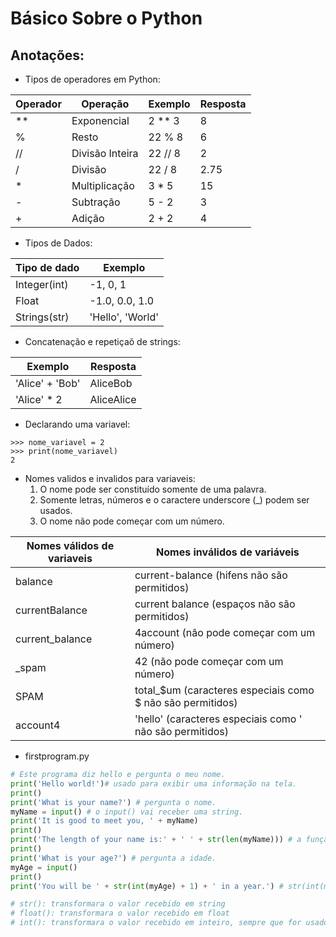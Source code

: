 # Básico Sobre o Python

## Anotações:

+ Tipos de operadores em Python:

| Operador |     Operação     | Exemplo  |  Resposta |
|    ---   |        ---       |    ---   |    ---    |
|    **    |    Exponencial   |  2 ** 3  |     8     |
|     %    |       Resto      |  22 % 8  |     6     |
|    //    |  Divisão Inteira |  22 // 8 |     2     |
|    /     |      Divisão     |  22 / 8  |    2.75   |
|    *     |   Multiplicação  |   3 * 5  |     15    |
|    -     |     Subtração    |   5 - 2  |     3     |
|    +     |      Adição      |   2 + 2  |     4     |

+ Tipos de Dados:

| Tipo de dado  |      Exemplo      |
|     ---       |        ---        |
|  Integer(int) |     -1, 0, 1      |
|  Float        |   -1.0, 0.0, 1.0  |
|  Strings(str) |  'Hello', 'World' |

+ Concatenação e repetiçaõ de strings:

|     Exemplo     |  Resposta  |
|       ---       |     ---    |
| 'Alice' + 'Bob' |  AliceBob  |
| 'Alice' * 2     | AliceAlice |

+ Declarando uma variavel:

```declvariavel
>>> nome_variavel = 2
>>> print(nome_variavel)
2
```

+ Nomes validos e invalidos para variaveis:
  1. O nome pode ser constituído somente de uma palavra.
  2. Somente letras, números e o caractere underscore (_) podem ser usados.
  3. O nome não pode começar com um número.

|  Nomes válidos de variaveis  |               Nomes inválidos de variáveis                   |
|             ---              |                            ---                               |
|           balance            |  current-balance (hifens não são permitidos)                 |
|        currentBalance        |  current balance (espaços não são permitidos)                |
|        current_balance       |  4account (não pode começar com um número)                   |
|           _spam              |  42 (não pode começar com um número)                         |
|           SPAM               |  total_$um (caracteres especiais como $ não são permitidos)  |
|         account4             |  'hello' (caracteres especiais como ' não são permitidos)    |

+ firstprogram.py

```firstprogram.py
# Este programa diz hello e pergunta o meu nome.
print('Hello world!')# usado para exibir uma informação na tela.
print()
print('What is your name?') # pergunta o nome.
myName = input() # o input() vai receber uma string.
print('It is good to meet you, ' + myName)
print()
print('The length of your name is:' + ' ' + str(len(myName))) # a função 'len()' conta o número de caracteres de uma string, ela é considerada um valor inteiro.
print()
print('What is your age?') # pergunta a idade.
myAge = input()
print()
print('You will be ' + str(int(myAge) + 1) + ' in a year.') # str(int(myAge) + 1), vai pegar a variavel 'myAge' vai transformar em inteiro para somar com o 1 e depois vai voltar para string para concatenar com as outras strings.

# str(): transformara o valor recebido em string
# float(): transformara o valor recebido em float
# int(): transformara o valor recebido em inteiro, sempre que for usado em um valor do tipo float, irá arredonda-lo para baixo.
```

